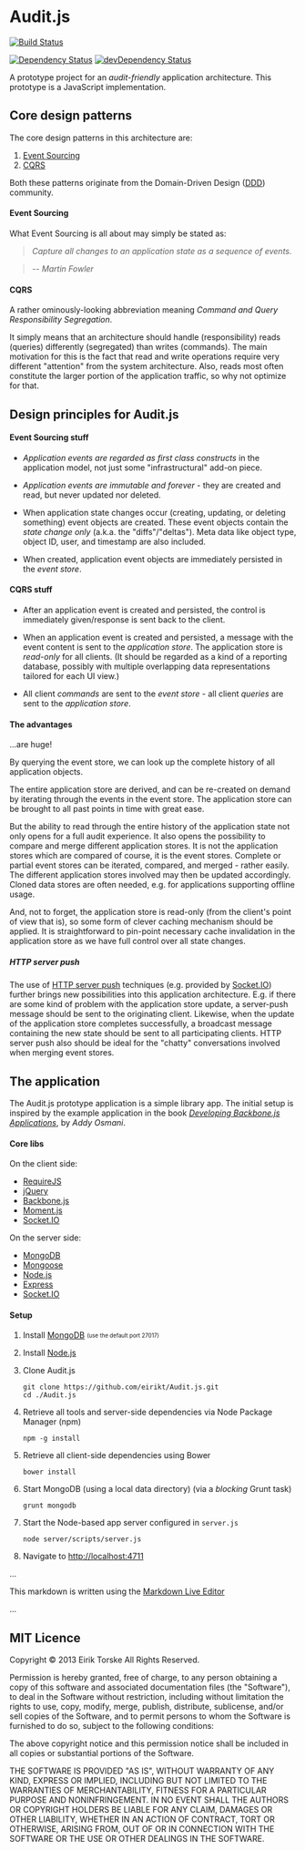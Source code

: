 # Audit.js

[![Build Status](https://travis-ci.org/eirikt/Audit.js.png?branch=master)](https://travis-ci.org/eirikt/Audit.js)

[![Dependency Status](https://david-dm.org/eirikt/Audit.js.png)](https://david-dm.org/eirikt/Audit.js)
[![devDependency Status](https://david-dm.org/eirikt/Audit.js/dev-status.png)](https://david-dm.org/eirikt/Audit.js#info=devDependencies)


A prototype project for an _audit-friendly_ application architecture.
This prototype is a JavaScript implementation.


## Core design patterns

The core design patterns in this architecture are:

 1. [Event Sourcing][11]
 2. [CQRS][12]

Both these patterns originate from the Domain-Driven Design ([DDD][10]) community.

#### Event Sourcing

What Event Sourcing is all about may simply be stated as:

> _Capture all changes to an application state as a sequence of events._

> -- <cite>Martin Fowler</cite>

#### CQRS

A rather ominously-looking abbreviation meaning _Command and Query Responsibility Segregation_.

It simply means that an architecture should handle (responsibility) reads (queries) differently (segregated) than writes (commands).
The main motivation for this is the fact that read and write operations require very different "attention" from the system architecture. 
Also, reads most often constitute the larger portion of the application traffic, so why not optimize for that.


## Design principles for Audit.js

#### Event Sourcing stuff

 * _Application events are regarded as first class constructs_ in the application model, not just some "infrastructural" add-on piece.

 * _Application events are immutable and forever_ - they are created and read, but never updated nor deleted.

 * When application state changes occur (creating, updating, or deleting something) event objects are created. These event objects contain the _state change only_ (a.k.a. the "diffs"/"deltas"). Meta data like object type, object ID, user, and timestamp are also included.

 * When created, application event objects are immediately persisted in the _event store_.
 
#### CQRS stuff

 * After an application event is created and persisted, the control is immediately given/response is sent back to the client.

 * When an application event is created and persisted, a message with the event content is sent to the _application store_. The application store is _read-only_ for all clients. (It should be regarded as a kind of a reporting database, possibly with multiple overlapping data representations tailored for each UI view.)

 * All client _commands_ are sent to the _event store_ - all client _queries_ are sent to the _application store_.

#### The advantages

...are huge!

By querying the event store, we can look up the complete history of all application objects.

The entire application store are derived, and can be re-created on demand by iterating through the events in the event store.
The application store can be brought to all past points in time with great ease.

But the ability to read through the entire history of the application state not only opens for a full audit experience. 
It also opens the possibility to compare and merge different application stores.
It is not the application stores which are compared of course, it is the event stores.
Complete or partial event stores can be iterated, compared, and merged - rather easily.
The different application stores involved may then be updated accordingly.
Cloned data stores are often needed, e.g. for applications supporting offline usage.

And, not to forget, the application store is read-only (from the client's point of view that is), so some form of clever caching mechanism should be applied. 
It is straightforward to pin-point necessary cache invalidation in the application store as we have full control over all state changes.

##### HTTP server push

The use of [HTTP server push][13] techniques (e.g. provided by [Socket.IO][24]) further brings new possibilities into this application architecture.
E.g. if there are some kind of problem with the application store update, a server-push message should be sent to the originating client. 
Likewise, when the update of the application store completes successfully, a broadcast message containing the new state should be sent to all participating clients. 
HTTP server push also should be ideal for the "chatty" conversations involved when merging event stores.


## The application

The Audit.js prototype application is a simple library app.
The initial setup is inspired by the example application in the book [_Developing Backbone.js Applications_][16], by _Addy Osmani_.

#### Core libs

On the client side:

 * [RequireJS][28]
 * [jQuery][20]
 * [Backbone.js][21]
 * [Moment.js][26]
 * [Socket.IO][24]

On the server side:

 * [MongoDB][30]
 * [Mongoose][31]
 * [Node.js][35]
 * [Express][36]
 * [Socket.IO][23]

#### Setup

 1. Install [MongoDB][30] <sub><sup>(use the default port 27017)</sup></sub>

 1. Install [Node.js][35]

 1. Clone Audit.js

    ```
    git clone https://github.com/eirikt/Audit.js.git
    cd ./Audit.js
    ```
 1. Retrieve all tools and server-side dependencies via Node Package Manager (npm)

    ```
    npm -g install
    ```
 1. Retrieve all client-side dependencies using Bower

    ```
    bower install
    ```
 1. Start MongoDB (using a local data directory) (via a _blocking_ Grunt task)

    ```
    grunt mongodb
    ```
 1. Start the Node-based app server configured in `server.js`

    ```
    node server/scripts/server.js
    ```
 1. Navigate to [http://localhost:4711](http://localhost:4711)


...

This markdown is written using the [Markdown Live Editor][50]

[10]: http://en.wikipedia.org/wiki/Domain-driven_design
[11]: http://martinfowler.com/eaaDev/EventSourcing.html
[12]: http://martinfowler.com/bliki/CQRS.html
[13]: http://en.wikipedia.org/wiki/Push_technology

[16]: http://addyosmani.github.io/backbone-fundamentals/#exercise-2-book-library---your-first-restful-backbone.js-app

[20]: http://jquery.com
[21]: http://backbonejs.org
[22]: http://marionettejs.com
[23]: http://requirejs.org
[24]: http://socket.io
[25]: http://amplifyjs.com
[26]: http://momentjs.com
[27]: http://twitter.github.io/bootstrap
[28]: http://requirejs.org

[30]: http://www.mongodb.org
[31]: http://mongoosejs.com

[35]: http://nodejs.org
[36]: http://expressjs.com

[50]: http://jrmoran.com/playground/markdown-live-editor


...

## MIT Licence

Copyright © 2013 Eirik Torske All Rights Reserved.

Permission is hereby granted, free of charge, to any person obtaining a copy of this software and associated documentation files (the "Software"), to deal in the Software without restriction, including without limitation the rights to use, copy, modify, merge, publish, distribute, sublicense, and/or sell copies of the Software, and to permit persons to whom the Software is furnished to do so, subject to the following conditions:

The above copyright notice and this permission notice shall be included in all copies or substantial portions of the Software.

THE SOFTWARE IS PROVIDED "AS IS", WITHOUT WARRANTY OF ANY KIND, EXPRESS OR IMPLIED, INCLUDING BUT NOT LIMITED TO THE WARRANTIES OF MERCHANTABILITY, FITNESS FOR A PARTICULAR PURPOSE AND NONINFRINGEMENT. IN NO EVENT SHALL THE AUTHORS OR COPYRIGHT HOLDERS BE LIABLE FOR ANY CLAIM, DAMAGES OR OTHER LIABILITY, WHETHER IN AN ACTION OF CONTRACT, TORT OR OTHERWISE, ARISING FROM, OUT OF OR IN CONNECTION WITH THE SOFTWARE OR THE USE OR OTHER DEALINGS IN THE SOFTWARE.

